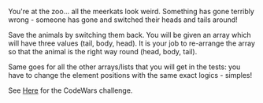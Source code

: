 You're at the zoo... all the meerkats look weird. Something has gone terribly
wrong - someone has gone and switched their heads and tails around!

Save the animals by switching them back. You will be given an array which will
have three values (tail, body, head). It is your job to re-arrange the array
so that the animal is the right way round (head, body, tail).

Same goes for all the other arrays/lists that you will get in the tests: you
have to change the element positions with the same exact logics - simples!

See [Here](https://www.codewars.com/kata/my-head-is-at-the-wrong-end) for the
CodeWars challenge.
